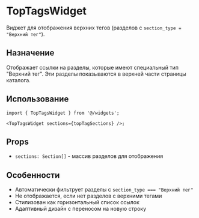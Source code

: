# TopTagsWidget

Виджет для отображения верхних тегов (разделов с `section_type = "Верхний тег"`).

## Назначение

Отображает ссылки на разделы, которые имеют специальный тип "Верхний тег". Эти разделы показываются в верхней части страницы каталога.

## Использование

```tsx
import { TopTagsWidget } from '@/widgets';

<TopTagsWidget sections={topTagSections} />;
```

## Props

- `sections: Section[]` - массив разделов для отображения

## Особенности

- Автоматически фильтрует разделы с `section_type === "Верхний тег"`
- Не отображается, если нет разделов с верхними тегами
- Стилизован как горизонтальный список ссылок
- Адаптивный дизайн с переносом на новую строку

